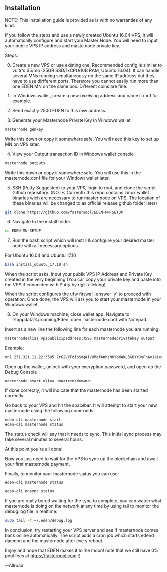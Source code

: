 ## Installation

NOTE: This installation guide is provided as is with no warranties of any kind.

If you follow the steps and use a newly created Ubuntu 16.04 VPS, it will automatically configure and start your Master Node. You will need to input your public VPS IP address and masternode private key.

Steps:

0) Create a new VPS or use existing one. Recommended config is similar to vultr's $5/mo (25GB SSD/1xCPU/1GB RAM, Ubuntu 16.04). It can handle several MNs running simultaneously on the same IP address but they have to use dirfferent ports. Therefore you cannot easily run more than one EDEN MN on the same box. Different coins are fine.

1) In Windows wallet, create a new receiving address and name it mn1 for example.

2) Send exactly 2500 EDEN to this new address.

3) Generate your Masternode Private Key in Windows wallet
```bash
masternode genkey
```
Write this down or copy it somewhere safe. You will need this key to set up MN on VPS later.

4) View your Output transaction ID in Windows wallet console

```bash
masternode outputs
```
Write this down or copy it somewhere safe. You will use this in the masternode.conf file for your Windows wallet later.

5) SSH (Putty Suggested) to your VPS, login to root, and clone the script Github repository. 
(NOTE: Currently this repo contains Linux wallet binaries wich are necessary to run master node on VPS. The location of these binaries will be changed to an official release github folder later)

```bash
git clone https://github.com/fasterpool/EDEN-MN-SETUP
```
6) Navigate to the install folder:

```bash
cd EDEN-MN-SETUP
```

7) Run the bash script which will install & configure your desired master node with all necessary options.

For Ubuntu 16.04 and Ubuntu 17.10

```bash
bash install_ubuntu_17.10.sh
```

When the script asks, input your public VPS IP Address and Private Key created in the very beginning (You can copy your private key and paste into the VPS if connected with Putty by right clicking).

When the script configures the ufw firewall, answer 'y' to proceed with operation.
Once done, the VPS will ask you to start your masternode in your Windows wallet.

8) On your Windows machine, close wallet app. Navigate to %appdata%/roaming/Eden, open masternode.conf with Notepad.

Insert as a new line the following line for each masternode you are running:

```bash
masternodealias vpspublicipaddress:3595 masternodeprivatekey output
```
Example:
```bash
mn1 231.321.11.22:3595 7rG2VYFdibSdgWiVUMgfAnhsNKYbWAkL3GHYrJyPhAviaiccC1Z 06ffb02bf3ae7281392e82fa682b1e3c07c8d49c8f19ac9a429cfbf40a0d16da 1
```


Open up the wallet, unlock with your encryption password, and open up the Debug Console

```bash
masternode start-alias <masternodename>
```
If done correctly, it will indicate that the masternode has been started correctly. 

Go back to your VPS and hit the spacebar. It will attempt to start your new masternode using the following commands:

```bash
eden-cli masternode start
eden-cli masternode status
```

The status check will say that it needs to sync. This initial sync process may take several minutes to several hours.

At this point you're all done!

Now you just need to wait for the VPS to sync up the blockchain and await your first masternode payment.

Finally, to monitor your masternode status you can use:

```bash
eden-cli masternode status

eden-cli mnsync status
```

If you are really bored waiting for the sync to complete, you can watch what masternode is doing on the network at any time by using tail to monitor the debug.log file in realtime:

```bash
sudo tail -f ~/.eden/debug.log
```

In conclusion, try restarting your VPS server and see if masternode comes back online automatically. The script adds a cron job which starts edend daemon and the masternode after every reboot.

Enjoy and hope that EDEN makes it to the moon!
note that we still have 0% pool fees at https://fasterpool.com :)

--Allroad
